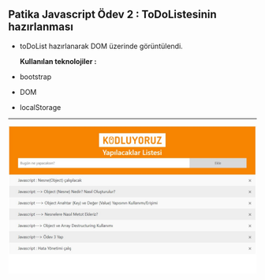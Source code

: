 ## Patika Javascript Ödev 2 : ToDoListesinin hazırlanması

- toDoList hazırlanarak DOM üzerinde görüntülendi.

  **Kullanılan teknolojiler :**

- bootstrap
- DOM
- localStorage

---

![Patika-javascript-odev-1](../assets/odev-2.jpg)
